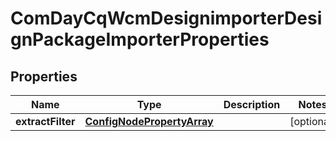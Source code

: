 

# ComDayCqWcmDesignimporterDesignPackageImporterProperties

## Properties

Name | Type | Description | Notes
------------ | ------------- | ------------- | -------------
**extractFilter** | [**ConfigNodePropertyArray**](ConfigNodePropertyArray.md) |  |  [optional]



